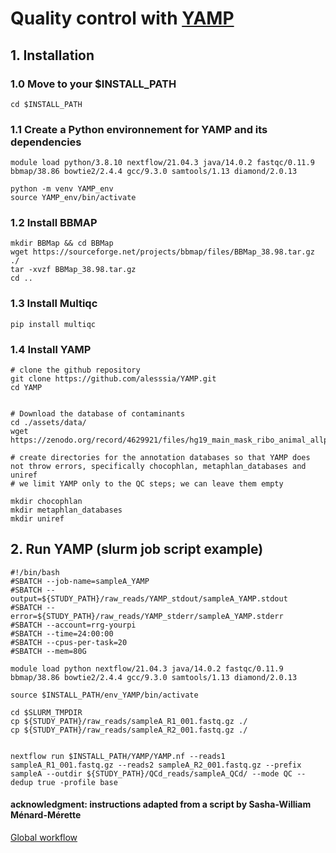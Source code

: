 # Quality control with [YAMP](https://github.com/alesssia/YAMP)

## __1. Installation__

### 1.0 Move to your $INSTALL_PATH
```
cd $INSTALL_PATH
```

### 1.1 Create a Python environnement for YAMP and its dependencies
```
module load python/3.8.10 nextflow/21.04.3 java/14.0.2 fastqc/0.11.9 bbmap/38.86 bowtie2/2.4.4 gcc/9.3.0 samtools/1.13 diamond/2.0.13

python -m venv YAMP_env
source YAMP_env/bin/activate
```
### 1.2 Install BBMAP
```
mkdir BBMap && cd BBMap
wget https://sourceforge.net/projects/bbmap/files/BBMap_38.98.tar.gz ./
tar -xvzf BBMap_38.98.tar.gz
cd ..
```
### 1.3 Install Multiqc

```
pip install multiqc
```


### 1.4 Install YAMP
```
# clone the github repository
git clone https://github.com/alesssia/YAMP.git
cd YAMP


# Download the database of contaminants
cd ./assets/data/
wget https://zenodo.org/record/4629921/files/hg19_main_mask_ribo_animal_allplant_allfungus.fa.gz

# create directories for the annotation databases so that YAMP does not throw errors, specifically chocophlan, metaphlan_databases and uniref
# we limit YAMP only to the QC steps; we can leave them empty

mkdir chocophlan
mkdir metaphlan_databases
mkdir uniref
```


## __2. Run YAMP (slurm job script example)__
```
#!/bin/bash
#SBATCH --job-name=sampleA_YAMP
#SBATCH --output=${STUDY_PATH}/raw_reads/YAMP_stdout/sampleA_YAMP.stdout
#SBATCH --error=${STUDY_PATH}/raw_reads/YAMP_stderr/sampleA_YAMP.stderr
#SBATCH --account=rrg-yourpi
#SBATCH --time=24:00:00
#SBATCH --cpus-per-task=20
#SBATCH --mem=80G

module load python nextflow/21.04.3 java/14.0.2 fastqc/0.11.9 bbmap/38.86 bowtie2/2.4.4 gcc/9.3.0 samtools/1.13 diamond/2.0.13

source $INSTALL_PATH/env_YAMP/bin/activate

cd $SLURM_TMPDIR
cp ${STUDY_PATH}/raw_reads/sampleA_R1_001.fastq.gz ./
cp ${STUDY_PATH}/raw_reads/sampleA_R2_001.fastq.gz ./


nextflow run $INSTALL_PATH/YAMP/YAMP.nf --reads1 sampleA_R1_001.fastq.gz --reads2 sampleA_R2_001.fastq.gz --prefix sampleA --outdir ${STUDY_PATH}/QCd_reads/sampleA_QCd/ --mode QC --dedup true -profile base
```

#### __acknowledgment__: instructions adapted from a script by Sasha-William Ménard-Mérette
[Global workflow](../README.md)